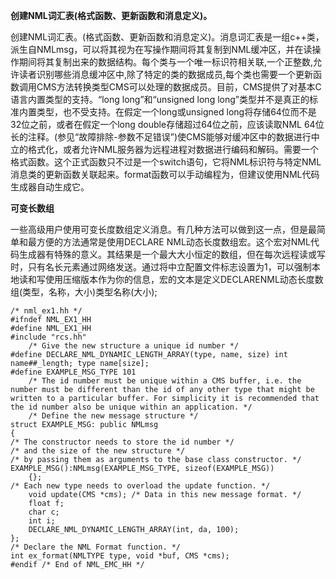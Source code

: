 **创建NML词汇表(格式函数、更新函数和消息定义)。**	

​		创建NML词汇表。(格式函数、更新函数和消息定义)。消息词汇表是一组c++类，派生自NMLmsg，可以将其视为在写操作期间将其复制到NML缓冲区，并在读操作期间将其复制出来的数据结构。每个类与一个唯一标识符相关联,一个正整数,允许读者识别哪些消息缓冲区中,除了特定的类的数据成员,每个类也需要一个更新函数调用CMS方法转换类型CMS可以处理的数据成员。目前，CMS提供了对基本C语言内置类型的支持。“long long”和“unsigned long long”类型并不是真正的标准内置类型，也不受支持。在假定一个long或unsigned long将存储64位而不是32位之前，或者在假定一个long double存储超过64位之前，应该读取NML 64位长的注释。(参见“故障排除-参数不足错误”)使CMS能够对缓冲区中的数据进行中立的格式化，或者允许NML服务器为远程进程对数据进行编码和解码。需要一个格式函数。这个正式函数只不过是一个switch语句，它将NML标识符与特定NML消息类的更新函数关联起来。format函数可以手动编程为，但建议使用NML代码生成器自动生成它。



**可变长数组**

​		一些高级用户使用可变长度数组定义消息。有几种方法可以做到这一点，但是最简单和最方便的方法通常是使用DECLARE NML动态长度数组宏。这个宏对NML代码生成器有特殊的意义。其结果是一个最大大小恒定的数组，但在每次远程读或写时，只有名长元素通过网络发送。通过将中立配置文件标志设置为1，可以强制本地读和写使用压缩版本作为你的信息，宏的文本是定义DECLARENML动态长度数组(类型，名称，大小)类型名称(大小);

```
/* nml_ex1.hh */ 
#ifndef NML_EX1_HH 
#define NML_EX1_HH 
#include "rcs.hh" 
	/* Give the new structure a unique id number */ 
#define DECLARE_NML_DYNAMIC_LENGTH_ARRAY(type, name, size) int name##_length; type name[size];
#define EXAMPLE_MSG_TYPE 101 
	/* The id number must be unique within a CMS buffer, i.e. the number must be different than the id of any other type that might be written to a particular buffer. For simplicity it is recommended that the id number also be unique within an application. */ 
	/* Define the new message structure */ 
struct EXAMPLE_MSG: public NMLmsg 
{ 
/* The constructor needs to store the id number */ 
/* and the size of the new structure */ 
/* by passing them as arguments to the base class constructor. */ 		EXAMPLE_MSG():NMLmsg(EXAMPLE_MSG_TYPE, sizeof(EXAMPLE_MSG))
	{}; 
/* Each new type needs to overload the update function. */ 
	void update(CMS *cms); /* Data in this new message format. */ 
    float f; 
    char c; 
    int i;
    DECLARE_NML_DYNAMIC_LENGTH_ARRAY(int, da, 100); 
}; 
/* Declare the NML Format function. */ 
int ex_format(NMLTYPE type, void *buf, CMS *cms); 
#endif /* End of NML_EMC_HH */
```


